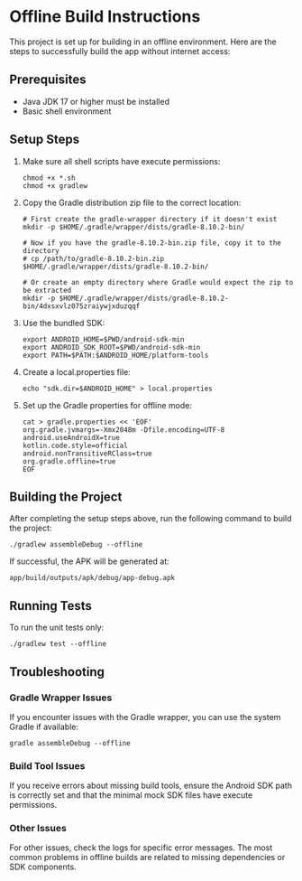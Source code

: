 # Offline Build Instructions

This project is set up for building in an offline environment. Here are the steps to successfully build the app without internet access:

## Prerequisites

- Java JDK 17 or higher must be installed
- Basic shell environment

## Setup Steps

1. Make sure all shell scripts have execute permissions:
   ```
   chmod +x *.sh
   chmod +x gradlew
   ```

2. Copy the Gradle distribution zip file to the correct location:
   ```
   # First create the gradle-wrapper directory if it doesn't exist
   mkdir -p $HOME/.gradle/wrapper/dists/gradle-8.10.2-bin/
   
   # Now if you have the gradle-8.10.2-bin.zip file, copy it to the directory
   # cp /path/to/gradle-8.10.2-bin.zip $HOME/.gradle/wrapper/dists/gradle-8.10.2-bin/
   
   # Or create an empty directory where Gradle would expect the zip to be extracted
   mkdir -p $HOME/.gradle/wrapper/dists/gradle-8.10.2-bin/4dxsxvlz075zraiywjxduzqqf
   ```

3. Use the bundled SDK:
   ```
   export ANDROID_HOME=$PWD/android-sdk-min
   export ANDROID_SDK_ROOT=$PWD/android-sdk-min
   export PATH=$PATH:$ANDROID_HOME/platform-tools
   ```

4. Create a local.properties file:
   ```
   echo "sdk.dir=$ANDROID_HOME" > local.properties
   ```

5. Set up the Gradle properties for offline mode:
   ```
   cat > gradle.properties << 'EOF'
   org.gradle.jvmargs=-Xmx2048m -Dfile.encoding=UTF-8
   android.useAndroidX=true
   kotlin.code.style=official
   android.nonTransitiveRClass=true
   org.gradle.offline=true
   EOF
   ```

## Building the Project

After completing the setup steps above, run the following command to build the project:

```
./gradlew assembleDebug --offline
```

If successful, the APK will be generated at:
```
app/build/outputs/apk/debug/app-debug.apk
```

## Running Tests

To run the unit tests only:

```
./gradlew test --offline
```

## Troubleshooting

### Gradle Wrapper Issues

If you encounter issues with the Gradle wrapper, you can use the system Gradle if available:

```
gradle assembleDebug --offline
```

### Build Tool Issues

If you receive errors about missing build tools, ensure the Android SDK path is correctly set and that the minimal mock SDK files have execute permissions.

### Other Issues

For other issues, check the logs for specific error messages. The most common problems in offline builds are related to missing dependencies or SDK components.